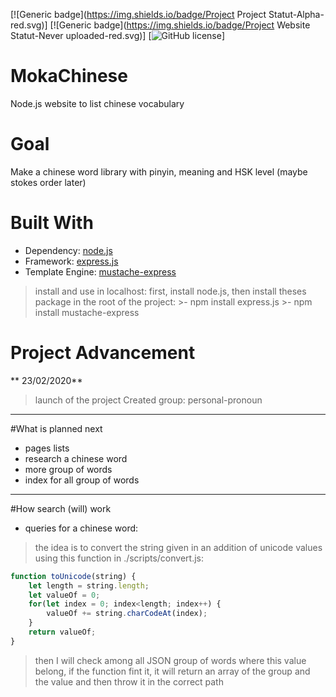 [![Generic badge](https://img.shields.io/badge/Project Project Statut-Alpha-red.svg)]
[![Generic badge](https://img.shields.io/badge/Project Website Statut-Never uploaded-red.svg)]
[![GitHub license](https://img.shields.io/github/license/Naereen/StrapDown.js.svg)]

# MokaChinese
 Node.js website to list chinese vocabulary

 # Goal
 Make a chinese word library with pinyin, meaning and HSK level (maybe stokes order later)
 
 # Built With 
 - Dependency: [node.js](https://nodejs.org)
 - Framework: [express.js](https://expressjs.com/)
 - Template Engine: [mustache-express](https://www.npmjs.com/package/mustache-express)
 
>install and use in localhost:
>first, install node.js, then install theses package in the root of the project:
	>- npm install express.js
	>- npm install mustache-express
 
 # Project Advancement
** 23/02/2020**
> launch of the project
> Created group: personal-pronoun

------------

#What is planned next
- pages lists
- research a chinese word
- more group of words
- index for all group of words


------------

#How search (will) work
- queries for a chinese word:
> the idea is to convert the string given in an addition of unicode values using this function in ./scripts/convert.js:
```javascript
function toUnicode(string) {
	let length = string.length;
	let valueOf = 0;
	for(let index = 0; index<length; index++) {
		valueOf += string.charCodeAt(index);
	}
	return valueOf;
}
```
> then I will check among all JSON group of words where this value belong, if the function fint it, it will return an array of the group and the value and then throw it in the correct path
